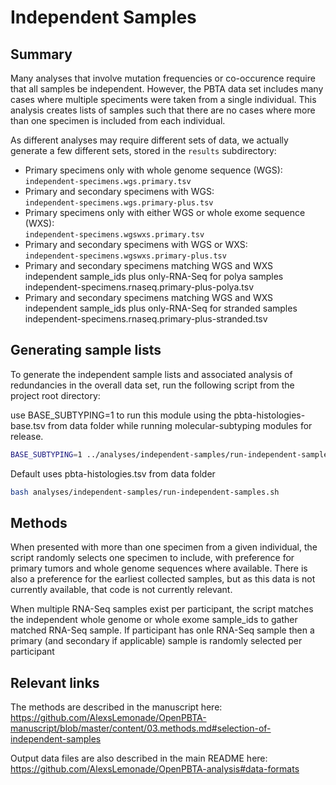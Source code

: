 # Independent Samples

## Summary

Many analyses that involve mutation frequencies or co-occurence require that all samples be independent.
However, the PBTA data set includes many cases where multiple speciments were taken from a single individual.
This analysis creates lists of samples such that there are no cases where more than one specimen is included from each individual.

As different analyses may require different sets of data, we actually generate a few different sets, stored in the `results` subdirectory:
* Primary specimens only with whole genome sequence (WGS):  
`independent-specimens.wgs.primary.tsv`
* Primary and secondary specimens with WGS:  
`independent-specimens.wgs.primary-plus.tsv`
* Primary specimens only with either WGS or whole exome sequence (WXS):  
`independent-specimens.wgswxs.primary.tsv`
* Primary and secondary specimens with WGS or WXS:  
`independent-specimens.wgswxs.primary-plus.tsv`
* Primary and secondary specimens matching WGS and WXS independent sample_ids plus only-RNA-Seq for polya samples
independent-specimens.rnaseq.primary-plus-polya.tsv
* Primary and secondary specimens matching WGS and WXS independent sample_ids plus only-RNA-Seq for stranded samples
independent-specimens.rnaseq.primary-plus-stranded.tsv


## Generating sample lists

To generate the independent sample lists and associated analysis of redundancies in the overall data set, run the following script from the project root directory:

use BASE_SUBTYPING=1 to run this module using the pbta-histologies-base.tsv from data folder while running molecular-subtyping modules for release.
```sh
BASE_SUBTYPING=1 ../analyses/independent-samples/run-independent-samples.sh 
```

Default uses pbta-histologies.tsv from data folder
```sh
bash analyses/independent-samples/run-independent-samples.sh
```



## Methods

When presented with more than one specimen from a given individual, the script randomly selects one specimen to include, with preference for primary tumors and whole genome sequences where available.
There is also a preference for the earliest collected samples, but as this data is not currently available, that code is not currently relevant.

When multiple RNA-Seq samples exist per participant, the script matches the independent whole genome or whole exome sample_ids to gather matched RNA-Seq sample. If participant has onle RNA-Seq sample then a primary (and secondary if applicable) sample is randomly selected per participant  

## Relevant links
The methods are described in the manuscript here:
 https://github.com/AlexsLemonade/OpenPBTA-manuscript/blob/master/content/03.methods.md#selection-of-independent-samples

 Output data files are also described in the main README here:
 https://github.com/AlexsLemonade/OpenPBTA-analysis#data-formats
